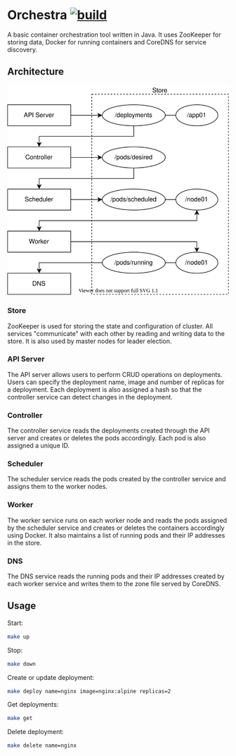 # Orchestra [![build](https://github.com/marella/orchestra/actions/workflows/build.yml/badge.svg)](https://github.com/marella/orchestra/actions/workflows/build.yml)

A basic container orchestration tool written in Java. It uses ZooKeeper for storing data, Docker for running containers and CoreDNS for service discovery.

## Architecture

<div align="center">

![Architecture Diagram](./docs/architecture.svg)

</div>

### Store

ZooKeeper is used for storing the state and configuration of cluster. All services "communicate" with each other by reading and writing data to the store. It is also used by master nodes for leader election.

### API Server

The API server allows users to perform CRUD operations on deployments. Users can specify the deployment name, image and number of replicas for a deployment. Each deployment is also assigned a hash so that the controller service can detect changes in the deployment.

### Controller

The controller service reads the deployments created through the API server and creates or deletes the pods accordingly. Each pod is also assigned a unique ID.

### Scheduler

The scheduler service reads the pods created by the controller service and assigns them to the worker nodes.

### Worker

The worker service runs on each worker node and reads the pods assigned by the scheduler service and creates or deletes the containers accordingly using Docker. It also maintains a list of running pods and their IP addresses in the store.

### DNS

The DNS service reads the running pods and their IP addresses created by each worker service and writes them to the zone file served by CoreDNS.

## Usage

Start:

```sh
make up
```

Stop:

```sh
make down
```

Create or update deployment:

```sh
make deploy name=nginx image=nginx:alpine replicas=2
```

Get deployments:

```sh
make get
```

Delete deployment:

```sh
make delete name=nginx
```
